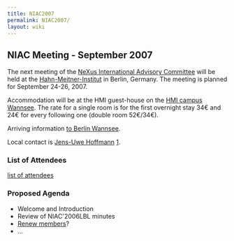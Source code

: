 ```yaml
---
title: NIAC2007
permalink: NIAC2007/
layout: wiki
---
```


NIAC Meeting - September 2007
-----------------------------

The next meeting of the [ NeXus International Advisory
Committee](NIAC "wikilink") will be held at the
[Hahn-Meitner-Institut](http://www.hmi.de) in Berlin, Germany. The
meeting is planned for September 24-26, 2007.

Accommodation will be at the HMI guest-house on the [HMI campus
Wannsee](http://www.hmi.de/hmi/standorte_en.html#Wannsee). The rate for
a single room is for the first overnight stay 34€ and 24€ for every
following one (double room 52€/34€).

Arriving information [to Berlin
Wannsee](http://www.hmi.de/hmi/wegwannsee_en.html).

Local contact is [ Jens-Uwe
Hoffmann](User%3AJens-Uwe_Hoffmann "wikilink")
[1](mailto:hoffmann-j@hmi.de).

### List of Attendees

[list of attendees](NIAC2007_attendees "wikilink")

### Proposed Agenda

-   Welcome and Introduction
-   Review of NIAC'2006LBL minutes
-   [Renew members](Membership_Dates "wikilink")?
-   ...

